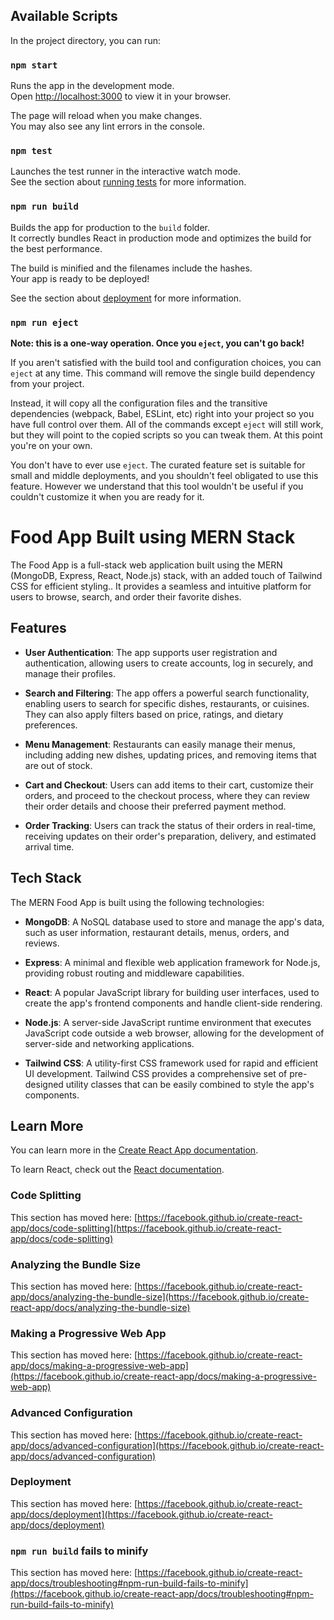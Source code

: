 ## Available Scripts

In the project directory, you can run:

### `npm start`

Runs the app in the development mode.\
Open [http://localhost:3000](http://localhost:3000) to view it in your browser.

The page will reload when you make changes.\
You may also see any lint errors in the console.

### `npm test`

Launches the test runner in the interactive watch mode.\
See the section about [running tests](https://facebook.github.io/create-react-app/docs/running-tests) for more information.

### `npm run build`

Builds the app for production to the `build` folder.\
It correctly bundles React in production mode and optimizes the build for the best performance.

The build is minified and the filenames include the hashes.\
Your app is ready to be deployed!

See the section about [deployment](https://facebook.github.io/create-react-app/docs/deployment) for more information.

### `npm run eject`

**Note: this is a one-way operation. Once you `eject`, you can't go back!**

If you aren't satisfied with the build tool and configuration choices, you can `eject` at any time. This command will remove the single build dependency from your project.

Instead, it will copy all the configuration files and the transitive dependencies (webpack, Babel, ESLint, etc) right into your project so you have full control over them. All of the commands except `eject` will still work, but they will point to the copied scripts so you can tweak them. At this point you're on your own.

You don't have to ever use `eject`. The curated feature set is suitable for small and middle deployments, and you shouldn't feel obligated to use this feature. However we understand that this tool wouldn't be useful if you couldn't customize it when you are ready for it.
#  Food App Built using MERN Stack
The  Food App is a full-stack web application built using the MERN (MongoDB, Express, React, Node.js) stack, with an added touch of Tailwind CSS for efficient styling..  It provides a seamless and intuitive platform for users to browse, search, and order their favorite dishes.

## Features

- **User Authentication**: The app supports user registration and authentication, allowing users to create accounts, log in securely, and manage their profiles.

- **Search and Filtering**: The app offers a powerful search functionality, enabling users to search for specific dishes, restaurants, or cuisines. They can also apply filters based on price, ratings, and dietary preferences.

- **Menu Management**: Restaurants can easily manage their menus, including adding new dishes, updating prices, and removing items that are out of stock.

- **Cart and Checkout**: Users can add items to their cart, customize their orders, and proceed to the checkout process, where they can review their order details and choose their preferred payment method.

- **Order Tracking**: Users can track the status of their orders in real-time, receiving updates on their order's preparation, delivery, and estimated arrival time.


## Tech Stack

The MERN Food App is built using the following technologies:

- **MongoDB**: A NoSQL database used to store and manage the app's data, such as user information, restaurant details, menus, orders, and reviews.

- **Express**: A minimal and flexible web application framework for Node.js, providing robust routing and middleware capabilities.

- **React**: A popular JavaScript library for building user interfaces, used to create the app's frontend components and handle client-side rendering.

- **Node.js**: A server-side JavaScript runtime environment that executes JavaScript code outside a web browser, allowing for the development of server-side and networking applications.

- **Tailwind CSS**: A utility-first CSS framework used for rapid and efficient UI development. Tailwind CSS provides a comprehensive set of pre-designed utility classes that can be easily combined to style the app's components.

## Learn More

You can learn more in the [Create React App documentation](https://facebook.github.io/create-react-app/docs/getting-started).

To learn React, check out the [React documentation](https://reactjs.org/).

### Code Splitting

This section has moved here: [https://facebook.github.io/create-react-app/docs/code-splitting](https://facebook.github.io/create-react-app/docs/code-splitting)

### Analyzing the Bundle Size

This section has moved here: [https://facebook.github.io/create-react-app/docs/analyzing-the-bundle-size](https://facebook.github.io/create-react-app/docs/analyzing-the-bundle-size)

### Making a Progressive Web App

This section has moved here: [https://facebook.github.io/create-react-app/docs/making-a-progressive-web-app](https://facebook.github.io/create-react-app/docs/making-a-progressive-web-app)

### Advanced Configuration

This section has moved here: [https://facebook.github.io/create-react-app/docs/advanced-configuration](https://facebook.github.io/create-react-app/docs/advanced-configuration)

### Deployment

This section has moved here: [https://facebook.github.io/create-react-app/docs/deployment](https://facebook.github.io/create-react-app/docs/deployment)

### `npm run build` fails to minify

This section has moved here: [https://facebook.github.io/create-react-app/docs/troubleshooting#npm-run-build-fails-to-minify](https://facebook.github.io/create-react-app/docs/troubleshooting#npm-run-build-fails-to-minify)
